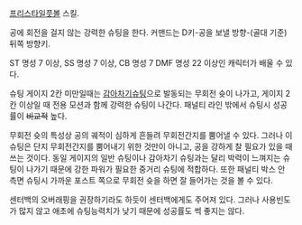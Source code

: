 [프리스타일풋볼](%ED%94%84%EB%A6%AC%EC%8A%A4%ED%83%80%EC%9D%BC%20%ED%92%8B%EB%B3%BC.md)
스킬.

공에 회전을 걸지 않는 강력한 슈팅을 한다. 커맨드는 D키-공을 보낼 방향-(골대 기준)뒤쪽 방향키.  

ST 명성 7 이상, SS 명성 7 이상, CB 명성 7 DMF 명성 22 이상인 캐릭터가 배울 수 있다.  

슈팅 게이지 2칸 미만일때는 [감아차기슈팅](%EA%B0%90%EC%95%84%EC%B0%A8%EA%B8%B0%20%EC%8A%88%ED%8C%85.md)으로 발동되는
무회전 슛이 나가고, 게이지 2칸 이상일 때 전용 모션과 함께 강력한 슈팅이 나간다. 패널티 라인 밖에서 슈팅시 성공률이
<del>비교적</del> 높다.

무회전 슛의 특성상 공의 궤적이 심하게 흔들려 무회전간지를 뿜어낼 수 있다. 그러나 이 슈팅은 단지 무회전간지를 뿜어내기 위한 것만이
아니고, 공을 강하게 찰 필요가 있을 때 쓰는 것이다. 동일 게이지의 일반 슈팅이나 감아차기 슈팅과는 달리 박력이 느껴지는 슈팅이 나가기
때문에 강한 파워가 필요한 중거리 슈팅에 적합하다. 또한 패널티 박스 안 측면 슈팅시 가까운 포스트 쪽으로 무회전 슛을 하면 잘 들어가는
것을 볼 수 있다.  

센터백의 오버래핑을 권장하기라도 하듯이 센터백에게도 주어져 있다. 그러나 사용빈도가 많지 않고 애초에 슈팅능력치가 낮기 때문에 성공률도 썩
좋지는 않다.  

